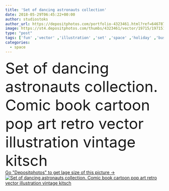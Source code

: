 ```yaml
---
title: 'Set of dancing astronauts collection'
date: 2018-05-29T06:45:22+00:00
author: studiostoks
author_url: https://depositphotos.com/portfolio-4323461.html?ref=64678756
image: https://st4.depositphotos.com/thumbs/4323461/vector/19715/197151240/api_thumb_450.jpg?forcejpeg=true
type: "post"
tags: ['fun' ,'vector' ,'illustration' ,'set' ,'space' ,'holiday' ,'business' ,'art' ,'girl' ,'people' ,'energy' ,'man' ,'retro' ,'cartoon' ,'comic' ,'pop' ,'dream' ,'woman' ,'sound' ,'work' ,'show' ,'planet' ,'dance' ,'science' ,'future' ,'lady' ,'stars' ,'collection' ,'recreation' ,'club' ,'disco' ,'captain' ,'universe' ,'dancer' ,'hero' ,'rhythm' ,'cosmic' ,'saxophone' ,'sci fi' ,'astronaut' ,'Pioneer' ,'rocket' ,'cosmonaut' ,'spacesuit' ,'sf' ,'spaceman' ,'starship' ,'science fiction' ,'outer space' ,'dance floor' ]
categories: 
  - space
---
```

<div aling="center">
            <font size="60"> Set of dancing astronauts collection. Comic book cartoon pop art retro vector illustration vintage kitsch</font>   
</div>
<div>
    <a href='https://depositphotos.com/197151240/stock-illustration-set-of-dancing-astronauts-collection.html?ref=64678756' target=_blank > Go "Depositphotos" to get lage size of this picture ->
        <img href='https://depositphotos.com/197151240/stock-illustration-set-of-dancing-astronauts-collection.html?ref=64678756' src='https://st4.depositphotos.com/4323461/19715/v/950/depositphotos_197151240-stock-illustration-set-of-dancing-astronauts-collection.jpg?forcejpeg=true' alt='Set of dancing astronauts collection. Comic book cartoon pop art retro vector illustration vintage kitsch' >
    </a>
</div>
